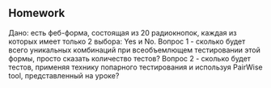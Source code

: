 ## Homework

Дано: есть феб-форма, состоящая из 20 радиокнопок, каждая из которых имеет только 2 выбора: Yes и No.
Вопрос 1 - сколько будет всего уникальных комбинаций при всеобъемлющем тестировании этой формы, просто сказать количество тестов?
Вопрос 2 - сколько будет тестов, применяя технику попарного тестирования и используя PairWise tool, представленный на уроке?